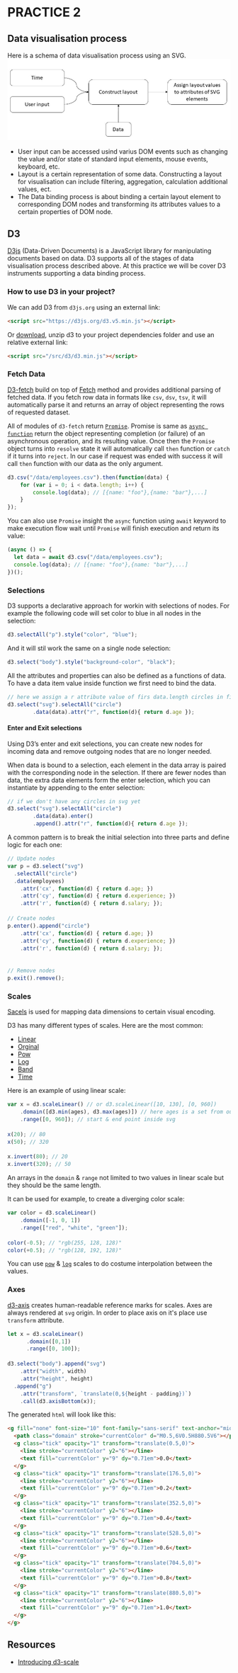 # PRACTICE 2

## Data visualisation process

Here is a schema of data visualisation process using an SVG.
![](screens/approach.jpg)

* User input can be accessed usind varius DOM events such as changing the value and/or state of standard input elements, mouse events, keyboard, etc.
* Layout is a certain representation of some data. Constructing a layout for visualisation can include filtering, aggregation, calculation additional values, ect.  
* The Data binding process is about binding a certain layout element to corresponding DOM nodes and transforming its attributes values to a certain properties of DOM node.

## D3

[D3js](https://d3js.org/) (Data-Driven Documents) is a JavaScript library for manipulating documents based on data. D3 supports all of the stages of data visualisation process described above. At this practice we will be cover D3 instruments supporting a data binding process.

### How to use D3 in your project?

We can add D3 from `d3js.org` using an external link:
```html
<script src="https://d3js.org/d3.v5.min.js"></script>
```
Or [download](https://github.com/d3/d3/releases), unzip d3 to your project dependencies folder and use an relative external link:
```html
<script src="/src/d3/d3.min.js"></script>
```

### Fetch Data

[D3-fetch](https://github.com/d3/d3-fetch) build on top of [Fetch](https://fetch.spec.whatwg.org/) method and provides additional parsing of fetched data. If you fetch row data in formats like `csv`, `dsv`, `tsv`, it will automatically parse it and returns an array of object representing the rows of requested dataset.

All of modules of `d3-fetch` return [`Promise`](https://developer.mozilla.org/en-US/docs/Web/JavaScript/Reference/Global_Objects/Promise). Promise is same as [`async function`](https://developer.mozilla.org/en-US/docs/Web/JavaScript/Reference/Statements/async_function) return the object representing completion (or failure) of an asynchronous operation, and its resulting value. Once then the `Promise` object turns into `resolve` state it will automatically call `then` function or `catch` if it turns into `reject`. In our case if request was ended with success it will call `then` function with our data as the only argument.
```javascript
d3.csv("/data/employees.csv").then(function(data) {
    for (var i = 0; i < data.length; i++) {
        console.log(data); // [{name: "foo"},{name: "bar"},...]
    }
});
```

You can also use `Promise` insight the `async` function using `await` keyword to make execution flow wait until `Promise` will finish execution and return its value:
```javascript
(async () => {
  let data = await d3.csv("/data/employees.csv");
  console.log(data); // [{name: "foo"},{name: "bar"},...]
})();
```

### Selections

D3 supports a declarative approach for workin with selections of nodes. For example the following code will set color to blue in all nodes in the selection:
```javascript
d3.selectAll("p").style("color", "blue");
```
And it will stil work the same on a single node selection:
```javascript
d3.select("body").style("background-color", "black");
```

All the attributes and properties can also be defined as a functions of data. To have a data item value inside function we first need to bind the data.
```javascript
// here we assign a r attribute value of firs data.length circles in first svg in our document to age parameter of corresponding element in data array
d3.select("svg").selectAll("circle")
        .data(data).attr("r", function(d){ return d.age });
```

#### Enter and Exit selections

Using D3’s enter and exit selections, you can create new nodes for incoming data and remove outgoing nodes that are no longer needed.

When data is bound to a selection, each element in the data array is paired with the corresponding node in the selection. If there are fewer nodes than data, the extra data elements form the enter selection, which you can instantiate by appending to the enter selection:
```javascript
// if we don't have any circles in svg yet
d3.select("svg").selectAll("circle")
        .data(data).enter()
        .append().attr("r", function(d){ return d.age });
```

A common pattern is to break the initial selection into three parts and define logic for each one:

```javascript
// Update nodes
var p = d3.select("svg")
  .selectAll("circle")
  .data(employees)
    .attr('cx', function(d) { return d.age; })
    .attr('cy', function(d) { return d.experience; })
    .attr('r', function(d) { return d.salary; });

// Create nodes 
p.enter().append("circle")
    .attr('cx', function(d) { return d.age; })
    .attr('cy', function(d) { return d.experience; })
    .attr('r', function(d) { return d.salary; });


// Remove nodes
p.exit().remove();
```

### Scales

[Sacels](https://github.com/d3/d3-scale) is used for mapping data dimensions to certain visual encoding.

D3 has many different types of scales. Here are the most common:

- [Linear](https://github.com/d3/d3-scale#linear-scales)
- [Orginal](https://github.com/d3/d3-scale#ordinal-scales)
- [Pow](https://github.com/d3/d3-scale#power-scales)
- [Log](https://github.com/d3/d3-scale#log-scales)
- [Band](https://github.com/d3/d3-scale#band-scales)
- [Time](https://github.com/d3/d3-scale#scaleTime)

Here is an example of using linear scale:
```javascript
var x = d3.scaleLinear() // or d3.scaleLinear([10, 130], [0, 960])
    .domain([d3.min(ages), d3.max(ages)]) // here ages is a set from our data
    .range([0, 960]); // start & end point inside svg

x(20); // 80
x(50); // 320

x.invert(80); // 20
x.invert(320); // 50
```
An arrays in the `domain` & `range` not limited to two values in linear scale but they should be the same length.

It can be used for example, to create a diverging color scale: 
```javascript
var color = d3.scaleLinear()
    .domain([-1, 0, 1])
    .range(["red", "white", "green"]);

color(-0.5); // "rgb(255, 128, 128)"
color(+0.5); // "rgb(128, 192, 128)"
```

You can use [`pow`](https://github.com/d3/d3-scale#power-scales) & [`log`](https://github.com/d3/d3-scale#log-scales) scales to do costume interpolation between the values.  

### Axes

[d3-axis](https://github.com/d3/d3-axis) creates human-readable reference marks for scales.
Axes are always rendered at `svg` origin. In order to place axis on it's place use `transform` attribute.
```javascript
let x = d3.scaleLinear()
      .domain([0,1])
      .range([0, 100]);

d3.select("body").append("svg")
    .attr("width", width)
    .attr("height", height)
  .append("g")
    .attr("transform", `translate(0,${height - padding})`)
    .call(d3.axisBottom(x));
```

The generated `html` will look like this:
```html
<g fill="none" font-size="10" font-family="sans-serif" text-anchor="middle" transform="translate(0,100)">
  <path class="domain" stroke="currentColor" d="M0.5,6V0.5H880.5V6"></path>
  <g class="tick" opacity="1" transform="translate(0.5,0)">
    <line stroke="currentColor" y2="6"></line>
    <text fill="currentColor" y="9" dy="0.71em">0.0</text>
  </g>
  <g class="tick" opacity="1" transform="translate(176.5,0)">
    <line stroke="currentColor" y2="6"></line>
    <text fill="currentColor" y="9" dy="0.71em">0.2</text>
  </g>
  <g class="tick" opacity="1" transform="translate(352.5,0)">
    <line stroke="currentColor" y2="6"></line>
    <text fill="currentColor" y="9" dy="0.71em">0.4</text>
  </g>
  <g class="tick" opacity="1" transform="translate(528.5,0)">
    <line stroke="currentColor" y2="6"></line>
    <text fill="currentColor" y="9" dy="0.71em">0.6</text>
  </g>
  <g class="tick" opacity="1" transform="translate(704.5,0)">
    <line stroke="currentColor" y2="6"></line>
    <text fill="currentColor" y="9" dy="0.71em">0.8</text>
  </g>
  <g class="tick" opacity="1" transform="translate(880.5,0)">
    <line stroke="currentColor" y2="6"></line>
    <text fill="currentColor" y="9" dy="0.71em">1.0</text>
  </g>
</g>
```

## Resources
- [Introducing d3-scale](https://medium.com/@mbostock/introducing-d3-scale-61980c51545f)

